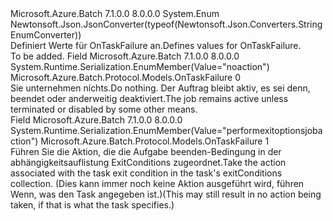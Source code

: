 <Type Name="OnTaskFailure" FullName="Microsoft.Azure.Batch.Protocol.Models.OnTaskFailure">
  <TypeSignature Language="C#" Value="public enum OnTaskFailure" />
  <TypeSignature Language="ILAsm" Value=".class public auto ansi sealed OnTaskFailure extends System.Enum" />
  <TypeSignature Language="DocId" Value="T:Microsoft.Azure.Batch.Protocol.Models.OnTaskFailure" />
  <TypeSignature Language="VB.NET" Value="Public Enum OnTaskFailure" />
  <TypeSignature Language="F#" Value="type OnTaskFailure = " />
  <AssemblyInfo>
    <AssemblyName>Microsoft.Azure.Batch</AssemblyName>
    <AssemblyVersion>7.1.0.0</AssemblyVersion>
    <AssemblyVersion>8.0.0.0</AssemblyVersion>
  </AssemblyInfo>
  <Base>
    <BaseTypeName>System.Enum</BaseTypeName>
  </Base>
  <Attributes>
    <Attribute>
      <AttributeName>Newtonsoft.Json.JsonConverter(typeof(Newtonsoft.Json.Converters.StringEnumConverter))</AttributeName>
    </Attribute>
  </Attributes>
  <Docs>
    <summary>
            <span data-ttu-id="016bb-101">Definiert Werte für OnTaskFailure an.</span><span class="sxs-lookup"><span data-stu-id="016bb-101">Defines values for OnTaskFailure.</span></span>
            </summary>
    <remarks>To be added.</remarks>
  </Docs>
  <Members>
    <Member MemberName="NoAction">
      <MemberSignature Language="C#" Value="NoAction" />
      <MemberSignature Language="ILAsm" Value=".field public static literal valuetype Microsoft.Azure.Batch.Protocol.Models.OnTaskFailure NoAction = int32(0)" />
      <MemberSignature Language="DocId" Value="F:Microsoft.Azure.Batch.Protocol.Models.OnTaskFailure.NoAction" />
      <MemberSignature Language="VB.NET" Value="NoAction" />
      <MemberSignature Language="F#" Value="NoAction = 0" Usage="Microsoft.Azure.Batch.Protocol.Models.OnTaskFailure.NoAction" />
      <MemberType>Field</MemberType>
      <AssemblyInfo>
        <AssemblyName>Microsoft.Azure.Batch</AssemblyName>
        <AssemblyVersion>7.1.0.0</AssemblyVersion>
        <AssemblyVersion>8.0.0.0</AssemblyVersion>
      </AssemblyInfo>
      <Attributes>
        <Attribute>
          <AttributeName>System.Runtime.Serialization.EnumMember(Value="noaction")</AttributeName>
        </Attribute>
      </Attributes>
      <ReturnValue>
        <ReturnType>Microsoft.Azure.Batch.Protocol.Models.OnTaskFailure</ReturnType>
      </ReturnValue>
      <MemberValue>0</MemberValue>
      <Docs>
        <summary>
            <span data-ttu-id="016bb-102">Sie unternehmen nichts.</span><span class="sxs-lookup"><span data-stu-id="016bb-102">Do nothing.</span></span> <span data-ttu-id="016bb-103">Der Auftrag bleibt aktiv, es sei denn, beendet oder anderweitig deaktiviert.</span><span class="sxs-lookup"><span data-stu-id="016bb-103">The job remains active unless terminated or disabled by some other means.</span></span>
            </summary>
      </Docs>
    </Member>
    <Member MemberName="PerformExitOptionsJobAction">
      <MemberSignature Language="C#" Value="PerformExitOptionsJobAction" />
      <MemberSignature Language="ILAsm" Value=".field public static literal valuetype Microsoft.Azure.Batch.Protocol.Models.OnTaskFailure PerformExitOptionsJobAction = int32(1)" />
      <MemberSignature Language="DocId" Value="F:Microsoft.Azure.Batch.Protocol.Models.OnTaskFailure.PerformExitOptionsJobAction" />
      <MemberSignature Language="VB.NET" Value="PerformExitOptionsJobAction" />
      <MemberSignature Language="F#" Value="PerformExitOptionsJobAction = 1" Usage="Microsoft.Azure.Batch.Protocol.Models.OnTaskFailure.PerformExitOptionsJobAction" />
      <MemberType>Field</MemberType>
      <AssemblyInfo>
        <AssemblyName>Microsoft.Azure.Batch</AssemblyName>
        <AssemblyVersion>7.1.0.0</AssemblyVersion>
        <AssemblyVersion>8.0.0.0</AssemblyVersion>
      </AssemblyInfo>
      <Attributes>
        <Attribute>
          <AttributeName>System.Runtime.Serialization.EnumMember(Value="performexitoptionsjobaction")</AttributeName>
        </Attribute>
      </Attributes>
      <ReturnValue>
        <ReturnType>Microsoft.Azure.Batch.Protocol.Models.OnTaskFailure</ReturnType>
      </ReturnValue>
      <MemberValue>1</MemberValue>
      <Docs>
        <summary>
            <span data-ttu-id="016bb-104">Führen Sie die Aktion, die die Aufgabe beenden-Bedingung in der abhängigkeitsauflistung ExitConditions zugeordnet.</span><span class="sxs-lookup"><span data-stu-id="016bb-104">Take the action associated with the task exit condition in the task's exitConditions collection.</span></span> <span data-ttu-id="016bb-105">(Dies kann immer noch keine Aktion ausgeführt wird, führen Wenn, was den Task angegeben ist.)</span><span class="sxs-lookup"><span data-stu-id="016bb-105">(This may still result in no action being taken, if that is what the task specifies.)</span></span>
            </summary>
      </Docs>
    </Member>
  </Members>
</Type>